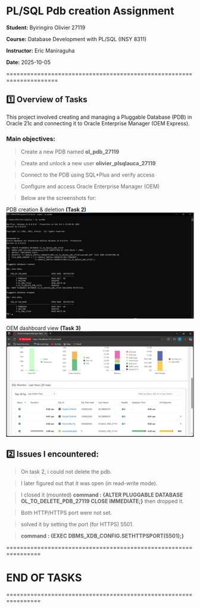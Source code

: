# PL/SQL Pdb creation Assignment

**Student:** Byiringiro Olivier  27119

**Course:** Database Development with PL/SQL (INSY 8311)  

**Instructor:** Eric Maniraguha 

**Date:** 2025-10-05  

=====================================================================

## 1️⃣ Overview of Tasks

This project involved creating and managing a Pluggable Database (PDB) in Oracle 21c and connecting it to Oracle Enterprise Manager (OEM Express).

### Main objectives:

> Create a new PDB named **ol_pdb_27119**

> Create and unlock a new user **olivier_plsqlauca_27119**

> Connect to the PDB using SQL*Plus and verify access

> Configure and access Oracle Enterprise Manager (OEM)

> Below are the screenshots for:

PDB creation & deletion **(Task 2)**
![PDB Creation](screenshots/pdb_creation_deletion_task2.png)

OEM dashboard view **(Task 3)**
![OEM dashboard](screenshots/EOM_task3_username.png)


## 2️⃣ Issues I encountered:

> On task 2, i could not delete the pdb.

> I later figured out that it was open (in read-write mode).

> I closed it (mounted) **command : {ALTER PLUGGABLE DATABASE OL_TO_DELETE_PDB_27119 CLOSE IMMEDIATE;}** then dropped it.


> Both HTTP/HTTPS port were not set.

> solved it by setting the port (for HTTPS) 5501.

> **command : {EXEC DBMS_XDB_CONFIG.SETHTTPSPORT(5501);}**


================================================================

#   END OF TASKS

================================================================